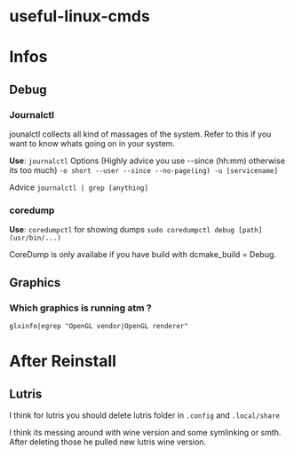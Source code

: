# useful-linux-cmds

# Infos
## Debug
### Journalctl

jounalctl collects all kind of massages of the system. Refer to this if you want to know whats going on in your system.

**Use**:
`journalctl`
Options (Highly advice you use --since (hh:mm) otherwise its too much)
`-o short --user --since --no-page(ing) -u [servicename]`

Advice
`journalctl | grep [anything]`

### coredump
**Use**:
`coredumpctl` for showing dumps
`sudo coredumpctl debug [path] (usr/bin/...)`

CoreDump is only availabe if you have build with dcmake_build = Debug.
## Graphics
### Which graphics is running atm ?

`glxinfo|egrep "OpenGL vendor|OpenGL renderer"`

# After Reinstall

## Lutris

I think for lutris you should delete lutris folder in
`.config`
and
`.local/share`

I think its messing around with wine version and some symlinking or smth. After deleting those he pulled new lutris wine version.
